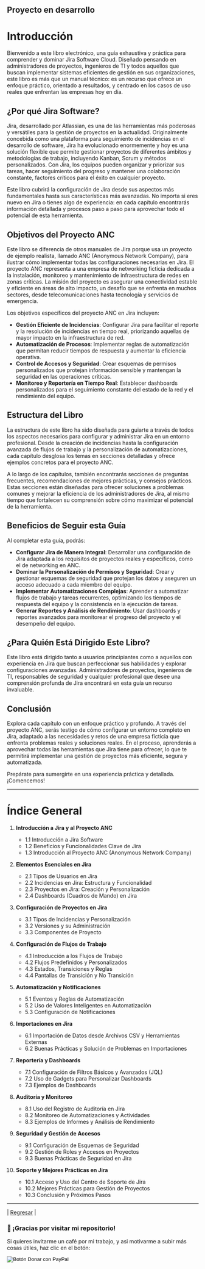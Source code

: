 
## Proyecto en desarrollo
# Introducción

Bienvenido a este libro electrónico, una guía exhaustiva y práctica para comprender y dominar Jira Software Cloud. Diseñado pensando en administradores de proyectos, ingenieros de TI y todos aquellos que buscan implementar sistemas eficientes de gestión en sus organizaciones, este libro es más que un manual técnico: es un recurso que ofrece un enfoque práctico, orientado a resultados, y centrado en los casos de uso reales que enfrentan las empresas hoy en día.

## ¿Por qué Jira Software?

Jira, desarrollado por Atlassian, es una de las herramientas más poderosas y versátiles para la gestión de proyectos en la actualidad. Originalmente concebida como una plataforma para seguimiento de incidencias en el desarrollo de software, Jira ha evolucionado enormemente y hoy es una solución flexible que permite gestionar proyectos de diferentes ámbitos y metodologías de trabajo, incluyendo Kanban, Scrum y métodos personalizados. Con Jira, los equipos pueden organizar y priorizar sus tareas, hacer seguimiento del progreso y mantener una colaboración constante, factores críticos para el éxito en cualquier proyecto.

Este libro cubrirá la configuración de Jira desde sus aspectos más fundamentales hasta sus características más avanzadas. No importa si eres nuevo en Jira o tienes algo de experiencia: en cada capítulo encontrarás información detallada y procesos paso a paso para aprovechar todo el potencial de esta herramienta.

## Objetivos del Proyecto ANC

Este libro se diferencia de otros manuales de Jira porque usa un proyecto de ejemplo realista, llamado ANC (Anonymous Network Company), para ilustrar cómo implementar todas las configuraciones necesarias en Jira. El proyecto ANC representa a una empresa de networking ficticia dedicada a la instalación, monitoreo y mantenimiento de infraestructura de redes en zonas críticas. La misión del proyecto es asegurar una conectividad estable y eficiente en áreas de alto impacto, un desafío que se enfrenta en muchos sectores, desde telecomunicaciones hasta tecnología y servicios de emergencia.

Los objetivos específicos del proyecto ANC en Jira incluyen:

- **Gestión Eficiente de Incidencias**: Configurar Jira para facilitar el reporte y la resolución de incidencias en tiempo real, priorizando aquellas de mayor impacto en la infraestructura de red.
- **Automatización de Procesos**: Implementar reglas de automatización que permitan reducir tiempos de respuesta y aumentar la eficiencia operativa.
- **Control de Accesos y Seguridad**: Crear esquemas de permisos personalizados que protejan información sensible y mantengan la seguridad en las operaciones críticas.
- **Monitoreo y Reportería en Tiempo Real**: Establecer dashboards personalizados para el seguimiento constante del estado de la red y el rendimiento del equipo.

## Estructura del Libro

La estructura de este libro ha sido diseñada para guiarte a través de todos los aspectos necesarios para configurar y administrar Jira en un entorno profesional. Desde la creación de incidencias hasta la configuración avanzada de flujos de trabajo y la personalización de automatizaciones, cada capítulo desglosa los temas en secciones detalladas y ofrece ejemplos concretos para el proyecto ANC.

A lo largo de los capítulos, también encontrarás secciones de preguntas frecuentes, recomendaciones de mejores prácticas, y consejos prácticos. Estas secciones están diseñadas para ofrecer soluciones a problemas comunes y mejorar la eficiencia de los administradores de Jira, al mismo tiempo que fortalecen su comprensión sobre cómo maximizar el potencial de la herramienta.

## Beneficios de Seguir esta Guía

Al completar esta guía, podrás:

- **Configurar Jira de Manera Integral**: Desarrollar una configuración de Jira adaptada a los requisitos de proyectos reales y específicos, como el de networking en ANC.
- **Dominar la Personalización de Permisos y Seguridad**: Crear y gestionar esquemas de seguridad que protejan los datos y aseguren un acceso adecuado a cada miembro del equipo.
- **Implementar Automatizaciones Complejas**: Aprender a automatizar flujos de trabajo y tareas recurrentes, optimizando los tiempos de respuesta del equipo y la consistencia en la ejecución de tareas.
- **Generar Reportes y Análisis de Rendimiento**: Usar dashboards y reportes avanzados para monitorear el progreso del proyecto y el desempeño del equipo.

## ¿Para Quién Está Dirigido Este Libro?

Este libro está dirigido tanto a usuarios principiantes como a aquellos con experiencia en Jira que buscan perfeccionar sus habilidades y explorar configuraciones avanzadas. Administradores de proyectos, ingenieros de TI, responsables de seguridad y cualquier profesional que desee una comprensión profunda de Jira encontrará en esta guía un recurso invaluable. 

## Conclusión

Explora cada capítulo con un enfoque práctico y profundo. A través del proyecto ANC, serás testigo de cómo configurar un entorno completo en Jira, adaptado a las necesidades y retos de una empresa ficticia que enfrenta problemas reales y soluciones reales. En el proceso, aprenderás a aprovechar todas las herramientas que Jira tiene para ofrecer, lo que te permitirá implementar una gestión de proyectos más eficiente, segura y automatizada. 

Prepárate para sumergirte en una experiencia práctica y detallada. ¡Comencemos!

---

# Índice General

1. **Introducción a Jira y al Proyecto ANC**
   - 1.1 Introducción a Jira Software
   - 1.2 Beneficios y Funcionalidades Clave de Jira
   - 1.3 Introducción al Proyecto ANC (Anonymous Network Company)

2. **Elementos Esenciales en Jira**
   - 2.1 Tipos de Usuarios en Jira
   - 2.2 Incidencias en Jira: Estructura y Funcionalidad
   - 2.3 Proyectos en Jira: Creación y Personalización
   - 2.4 Dashboards (Cuadros de Mando) en Jira

3. **Configuración de Proyectos en Jira**
   - 3.1 Tipos de Incidencias y Personalización
   - 3.2 Versiones y su Administración
   - 3.3 Componentes de Proyecto

4. **Configuración de Flujos de Trabajo**
   - 4.1 Introducción a los Flujos de Trabajo
   - 4.2 Flujos Predefinidos y Personalizados
   - 4.3 Estados, Transiciones y Reglas
   - 4.4 Pantallas de Transición y No Transición

5. **Automatización y Notificaciones**
   - 5.1 Eventos y Reglas de Automatización
   - 5.2 Uso de Valores Inteligentes en Automatización
   - 5.3 Configuración de Notificaciones

6. **Importaciones en Jira**
   - 6.1 Importación de Datos desde Archivos CSV y Herramientas Externas
   - 6.2 Buenas Prácticas y Solución de Problemas en Importaciones

7. **Reportería y Dashboards**
   - 7.1 Configuración de Filtros Básicos y Avanzados (JQL)
   - 7.2 Uso de Gadgets para Personalizar Dashboards
   - 7.3 Ejemplos de Dashboards

8. **Auditoría y Monitoreo**
   - 8.1 Uso del Registro de Auditoría en Jira
   - 8.2 Monitoreo de Automatizaciones y Actividades
   - 8.3 Ejemplos de Informes y Análisis de Rendimiento

9. **Seguridad y Gestión de Accesos**
   - 9.1 Configuración de Esquemas de Seguridad
   - 9.2 Gestión de Roles y Accesos en Proyectos
   - 9.3 Buenas Prácticas de Seguridad en Jira

10. **Soporte y Mejores Prácticas en Jira**
    - 10.1 Acceso y Uso del Centro de Soporte de Jira
    - 10.2 Mejores Prácticas para Gestión de Proyectos
    - 10.3 Conclusión y Próximos Pasos


---
| [Regresar](../README.md) |

### 🙏 ¡Gracias por visitar mi repositorio!

Si quieres invitarme un café por mi trabajo, y asi motivarme a subir más cosas útiles, haz clic en el botón:

<form action="https://www.paypal.com/donate" method="post" target="_blank">
  <!-- Tu hosted_button_id generado en PayPal -->
  <input type="hidden" name="hosted_button_id" value="8CBQUB38L9ESN" />
  
  <!-- Imagen oficial de botón de PayPal Donar -->
  <input type="image" 
         src="https://www.paypalobjects.com/es_ES/ES/i/btn/btn_donateCC_LG.gif" 
         border="0" name="submit" 
         title="PayPal - The safer, easier way to pay online!" 
         alt="Botón Donar con PayPal" />
         
  <!-- Pixel de seguimiento (monitoreo) de PayPal -->
  <img alt="" border="0" 
       src="https://www.paypal.com/es_ES/i/scr/pixel.gif" 
       width="1" height="1" />
</form>
